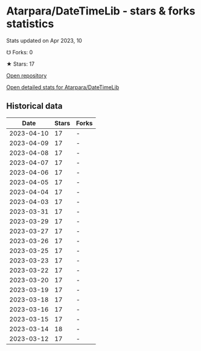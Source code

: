 # Atarpara/DateTimeLib - stars & forks statistics

Stats updated on Apr 2023, 10

☋ Forks: 0

★ Stars: 17

[Open repository](https://github.com/Atarpara/DateTimeLib)

[Open detailed stats for Atarpara/DateTimeLib](https://reviewgithub.com/rep/Atarpara/DateTimeLib)

## Historical data
| Date | Stars | Forks |
|------|-------|-------|
| 2023-04-10 | 17 | - | 
| 2023-04-09 | 17 | - | 
| 2023-04-08 | 17 | - | 
| 2023-04-07 | 17 | - | 
| 2023-04-06 | 17 | - | 
| 2023-04-05 | 17 | - | 
| 2023-04-04 | 17 | - | 
| 2023-04-03 | 17 | - | 
| 2023-03-31 | 17 | - | 
| 2023-03-29 | 17 | - | 
| 2023-03-27 | 17 | - | 
| 2023-03-26 | 17 | - | 
| 2023-03-25 | 17 | - | 
| 2023-03-23 | 17 | - | 
| 2023-03-22 | 17 | - | 
| 2023-03-20 | 17 | - | 
| 2023-03-19 | 17 | - | 
| 2023-03-18 | 17 | - | 
| 2023-03-16 | 17 | - | 
| 2023-03-15 | 17 | - | 
| 2023-03-14 | 18 | - | 
| 2023-03-12 | 17 | - | 

